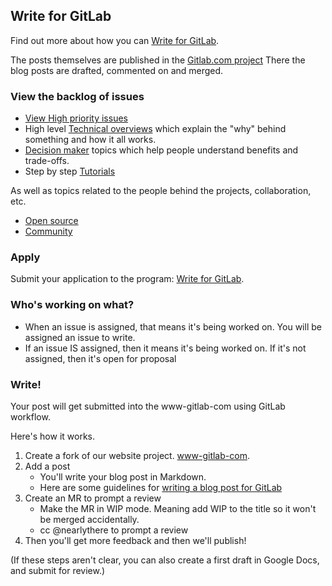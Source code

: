 ## Write for GitLab


Find out more about how you can [Write for GitLab](https://about.gitlab.com/community/writers/).

The posts themselves are published in the [Gitlab.com project](https://gitlab.com/gitlab-com/www-gitlab-com)
There the blog posts are drafted, commented on and merged. 

### View the backlog of issues

* [View High priority issues](https://gitlab.com/gitlab-com/blog-posts/issues?label_name=High+priority)
* High level [Technical overviews](https://gitlab.com/gitlab-com/blog-posts/issues?label_name=Technical+overview) which explain the "why" behind something and how it all works.
* [Decision maker](https://gitlab.com/gitlab-com/blog-posts/issues?label_name=Decision+maker) topics which help people understand benefits and trade-offs.
* Step by step [Tutorials](https://gitlab.com/gitlab-com/blog-posts/issues?label_name=Tutorial)

As well as topics related to the people behind the projects, collaboration, etc. 

* [Open source](https://gitlab.com/gitlab-com/blog-posts/issues?label_name=Open+source)
* [Community](https://gitlab.com/gitlab-com/blog-posts/issues?label_name=Community)

### Apply

Submit your application to the program: [Write for GitLab](https://about.gitlab.com/community/writers/).

### Who's working on what?

- When an issue is assigned, that means it's being worked on. You will be assigned an issue to write. 
- If an issue IS assigned, then it means it's being worked on. If it's not assigned, then it's open for proposal

### Write!

Your post will get submitted into the www-gitlab-com using GitLab workflow. 

Here's how it works. 

1. Create a fork of our website project. [www-gitlab-com](https://gitlab.com/gitlab-com/www-gitlab-com).
2. Add a post
    - You'll write your blog post in Markdown. 
    - Here are some guidelines for [writing a blog post for GitLab](https://gitlab.com/gitlab-com/www-gitlab-com#in-blog-posts)
3. Create an MR to prompt a review
    - Make the MR in WIP mode. Meaning add WIP to the title so it won't be merged accidentally. 
    - cc @nearlythere to prompt a review
4. Then you'll get more feedback and then we'll publish!

(If these steps aren't clear, you can also create a 
first draft in Google Docs, and submit for review.)
